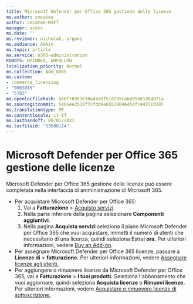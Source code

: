 ```yaml
---
title: Microsoft Defender per Office 365 gestione delle licenze
ms.author: cmcatee
author: cmcatee-MSFT
manager: scotv
ms.date: ''
ms.reviewer: nicholak, argani
ms.audience: Admin
ms.topic: article
ms.service: o365-administration
ROBOTS: NOINDEX, NOFOLLOW
localization_priority: Normal
ms.collection: Adm_O365
ms.custom:
- commerce_licensing
- "9003019"
- "5782"
ms.openlocfilehash: a60f70953e30ad490f51d7b9ca8495b81d84071a
ms.sourcegitcommit: 540a4e2515f7cfddee65519046454fc4437cd287
ms.translationtype: MT
ms.contentlocale: it-IT
ms.lasthandoff: 08/01/2021
ms.locfileid: "53688114"
---
```

# <a name="microsoft-defender-for-office-365-license-management"></a>Microsoft Defender per Office 365 gestione delle licenze

Microsoft Defender per Office 365 gestione delle licenze può essere completata nella interfaccia di amministrazione di Microsoft 365.

- Per acquistare Microsoft Defender per Office 365:
    1. Vai a **Fatturazione**  >  [Acquisto servizi](https://go.microsoft.com/fwlink/p/?linkid=868433).
    2. Nella parte inferiore della pagina selezionare **Componenti aggiuntivi**.
    3. Nella pagina **Acquista servizi** seleziona il piano Microsoft Defender per Office 365 che vuoi acquistare, immetti il numero di utenti che necessitano di una licenza, quindi seleziona Estrai **ora.** Per ulteriori informazioni, vedere [Buy an Add-on](/microsoft-365/commerce/buy-or-edit-an-add-on).
- Per assegnare Microsoft Defender per Office 365 licenze, passare a **Licenze di**  >  **fatturazione.** Per ulteriori informazioni, vedere [Assegnare licenze agli utenti.](/microsoft-365/admin/manage/assign-licenses-to-users)
- Per aggiungere o rimuovere licenze da Microsoft Defender per Office 365, vai a **Fatturazione**  >  **I tuoi prodotti.** Seleziona l'abbonamento che vuoi aggiornare, quindi seleziona **Acquista licenze** o **Rimuovi licenze.** Per ulteriori informazioni, vedere [Acquistare o rimuovere licenze di sottoscrizione.](/microsoft-365/commerce/licenses/buy-licenses)